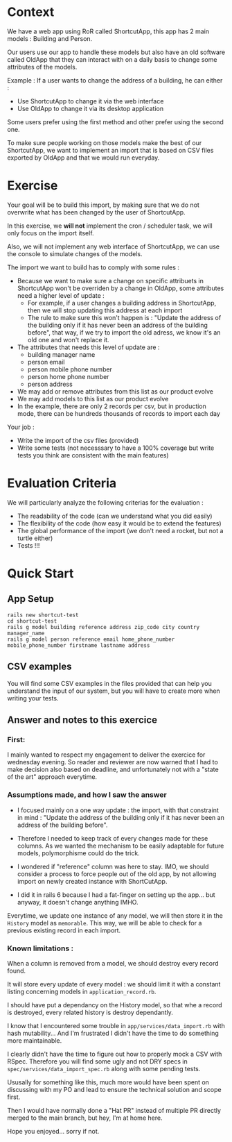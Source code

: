 Context
=======
We have a web app using RoR called ShortcutApp, this app has 2 main models : Building and Person.

Our users use our app to handle these models but also have an old software called OldApp that they can interact with on a daily basis to change some attributes of the models.

Example : If a user wants to change the address of a building, he can either :
- Use ShortcutApp to change it via the web interface
- Use OldApp to change it via its desktop application

Some users prefer using the first method and other prefer using the second one.

To make sure people working on those models make the best of our ShortcutApp, we want to implement an import that is based on CSV files exported by OldApp and that we would run everyday.


Exercise
========
Your goal will be to build this import, by making sure that we do not overwrite what has been changed by the user of ShortcutApp.

In this exercise, we **will not** implement the cron / scheduler task, we will only focus on the import itself.

Also, we will not implement any web interface of ShortcutApp, we can use the console to simulate changes of the models.

The import we want to build has to comply with some rules :

- Because we want to make sure a change on specific attribuets in ShortcutApp won't be overriden by a change in OldApp, some attributes need a higher level of update :
  - For example, if a user changes a building address in ShortcutApp, then we will stop updating this address at each import
  - The rule to make sure this won't happen is : "Update the address of the building only if it has never been an address of the building before", that way, if we try to import the old adress, we know it's an old one and won't replace it.
- The attributes that needs this level of update are :
  - building manager name
  - person email
  - person mobile phone number
  - person home phone number
  - person address
- We may add or remove attributes from this list as our product evolve
- We may add models to this list as our product evolve
- In the example, there are only 2 records per csv, but in production mode, there can be hundreds thousands of records to import each day


Your job :
- Write the import of the csv files (provided)
- Write some tests (not necesssary to have a 100% coverage but write tests you think are consistent with the main features)


Evaluation Criteria
=========
We will particularly analyze the following criterias for the evaluation :

- The readability of the code (can we understand what you did easily)
- The flexibility of the code (how easy it would be to extend the features)
- The global performance of the import (we don't need a rocket, but not a turtle either)
- Tests !!!

Quick Start
==========
## App Setup
````shell
rails new shortcut-test
cd shortcut-test
rails g model building reference address zip_code city country manager_name
rails g model person reference email home_phone_number mobile_phone_number firstname lastname address
````

## CSV examples
You will find some CSV examples in the files provided that can help you understand the input of our system, but you will have to create more when writing your tests.

## Answer and notes to this exercice
### First:
I mainly wanted to respect my engagement to deliver the exercice for wednesday evening.
So reader and reviewer are now warned that I had to make decision also based on deadline, and unfortunately not with a "state of the art" approach everytime.
### Assumptions made, and how I saw the answer

- I focused mainly on a one way update : the import, with that constraint in mind : "Update the address of the building only if it has never been an address of the building before".

- Therefore I needed to keep track of every changes made for these columns.
As we wanted the mechanism to be easily adaptable for future models, polymorphisme could do the trick.

- I wondered if "reference" column was here to stay. IMO, we should consider a process to force people out of the old app, by not allowing import on newly created instance with ShortCutApp.

- I did it in rails 6 because I had a fat-finger on setting up the app... but anyway, it doesn't change anything IMHO.

Everytime, we update one instance of any model, we will then store it in the `History` model as `memorable`. This way, we will be able to check for a previous existing record in each import.

### Known limitations :
When a column is removed from a model, we should destroy every record found.

It will store every update of every model : we should limit it with a constant listing concerning models in `application_record.rb`.

I should have put a dependancy on the History model, so that whe a record is destroyed, every related history is destroy dependantly.

I know that I encountered some trouble in `app/services/data_import.rb` with hash mutability... And I'm frustrated  I didn't have the time to do something more maintainable.

I clearly didn't have the time to figure out how to properly mock a CSV with RSpec. Therefore you will find some ugly and not DRY specs in `spec/services/data_import_spec.rb` along with some pending tests.

Ususally for something like this, much more would have been spent on discussing with my PO and lead to ensure the technical solution and scope first.

Then I would have normally done a "Hat PR" instead of multiple PR directly merged to the main branch, but hey, I'm at home here.

Hope you enjoyed... sorry if not.
